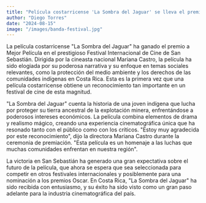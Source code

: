 ```yaml
---
title: "Película costarricense 'La Sombra del Jaguar' se lleva el premio a Mejor Película en festival internacional"
author: "Diego Torres"
date: "2024-08-15"
image: "/images/banda-festival.jpg"
---
```


La película costarricense "La Sombra del Jaguar" ha ganado el premio a Mejor Película en el prestigioso Festival Internacional de Cine de San Sebastián. Dirigida por la cineasta nacional Mariana Castro, la película ha sido elogiada por su poderosa narrativa y su enfoque en temas sociales relevantes, como la protección del medio ambiente y los derechos de las comunidades indígenas en Costa Rica. Esta es la primera vez que una película costarricense obtiene un reconocimiento tan importante en un festival de cine de esta magnitud.

"La Sombra del Jaguar" cuenta la historia de una joven indígena que lucha por proteger su tierra ancestral de la explotación minera, enfrentándose a poderosos intereses económicos. La película combina elementos de drama y realismo mágico, creando una experiencia cinematográfica única que ha resonado tanto con el público como con los críticos. "Estoy muy agradecida por este reconocimiento", dijo la directora Mariana Castro durante la ceremonia de premiación. "Esta película es un homenaje a las luchas que muchas comunidades enfrentan en nuestra región".

La victoria en San Sebastián ha generado una gran expectativa sobre el futuro de la película, que ahora se espera que sea seleccionada para competir en otros festivales internacionales y posiblemente para una nominación a los premios Oscar. En Costa Rica, "La Sombra del Jaguar" ha sido recibida con entusiasmo, y su éxito ha sido visto como un gran paso adelante para la industria cinematográfica del país.